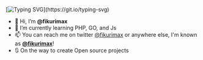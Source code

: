 [![Typing SVG](https://readme-typing-svg.demolab.com/?lines=WELL,%20COME!)](https://git.io/typing-svg)

- 👋 Hi, I’m **@fikurimax**
- 🌱 I’m currently learning PHP, GO, and Js
- 📫 You can reach me on twitter [@fikurimax](https://twitter.com/fikurimax) or anywhere else, I'm known as **[@fikurimax](https://www.google.com/search?q=fikurimax)**!
- 🔃 On the way to create Open source projects

<!---
fikurimax/fikurimax is a ✨ special ✨ repository because its `README.md` (this file) appears on your GitHub profile.
You can click the Preview link to take a look at your changes.
--->
